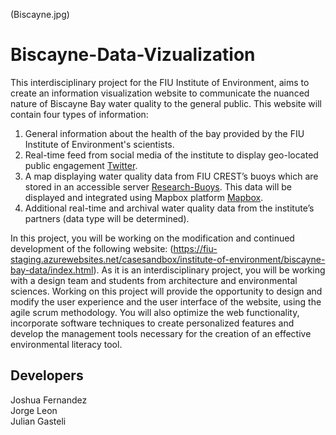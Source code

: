 (Biscayne.jpg)

# Biscayne-Data-Vizualization
This interdisciplinary project for the FIU Institute of Environment, aims to create an information visualization website to communicate the nuanced nature of Biscayne Bay water quality to the general public. This website will contain four types of information:

1. General information about the health of the bay provided by the FIU Institute of Environment's scientists.
2. Real-time feed from social media of the institute to display geo-located public engagement [Twitter](https://twitter.com/FIUEnvironment).
3. A map displaying water quality data from FIU CREST’s buoys which are stored in an accessible server [Research-Buoys](https://crestcache.fiu.edu/research/research-buoys/index.html). This data will be displayed and integrated using Mapbox platform [Mapbox](https://www.mapbox.com/maps).
4. Additional real-time and archival water quality data from the institute’s partners (data type will be determined). 

In this project, you will be working on the modification and continued development of the following website: (https://fiu-staging.azurewebsites.net/casesandbox/institute-of-environment/biscayne-bay-data/index.html). 
As it is an interdisciplinary project, you will be working with a design team and students from architecture and environmental sciences. Working on this project will provide the opportunity to design and modify the user experience and the user interface of the website, using the agile scrum methodology. You will also optimize the web functionality, incorporate software techniques to create personalized features and develop the management tools necessary for the creation of an effective environmental literacy tool.

## Developers
Joshua Fernandez <br />
Jorge Leon <br />
Julian Gasteli <br />
